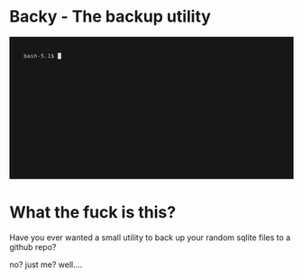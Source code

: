 # Backy - The backup utility

![Demo](assets/demo.gif)

# What the fuck is this?
Have you ever wanted a small utility to back up your random sqlite files to a github repo?

no? just me? well....
